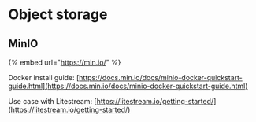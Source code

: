 # Object storage

## MinIO

{% embed url="https://min.io/" %}

Docker install guide: [https://docs.min.io/docs/minio-docker-quickstart-guide.html](https://docs.min.io/docs/minio-docker-quickstart-guide.html)

Use case with Litestream: [https://litestream.io/getting-started/](https://litestream.io/getting-started/)

